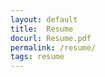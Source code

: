 ```yaml
---
layout: default
title:  Resume
docurl: Resume.pdf
permalink: /resume/
tags: resume
---
```

<html>

<head>
    <meta content="text/html; charset=UTF-8" http-equiv="content-type">
    <style type="text/css">
        @import url('https://themes.googleusercontent.com/fonts/css?kit=dpiI8CyVsrzWsJLBFKehGpLhv3qFjX7dUn1mYxfCXhI');
        .lst-kix_jl6y38qlar06-8>li:before {
            content: "\0025a0  "
        }

        .lst-kix_n5068u39q3rd-7>li:before {
            content: "\0025cb  "
        }

        .lst-kix_n5068u39q3rd-8>li:before {
            content: "\0025a0  "
        }

        .lst-kix_jl6y38qlar06-3>li:before {
            content: "\0025cf  "
        }

        .lst-kix_n5068u39q3rd-3>li:before {
            content: "\0025cf  "
        }

        .lst-kix_n5068u39q3rd-4>li:before {
            content: "\0025cb  "
        }

        .lst-kix_jl6y38qlar06-4>li:before {
            content: "\0025cb  "
        }

        .lst-kix_n5068u39q3rd-1>li:before {
            content: "\0025cb  "
        }

        .lst-kix_n5068u39q3rd-2>li:before {
            content: "\0025a0  "
        }

        .lst-kix_n5068u39q3rd-5>li:before {
            content: "\0025a0  "
        }

        .lst-kix_n5068u39q3rd-6>li:before {
            content: "\0025cf  "
        }

        .lst-kix_jl6y38qlar06-5>li:before {
            content: "\0025a0  "
        }

        .lst-kix_jl6y38qlar06-6>li:before {
            content: "\0025cf  "
        }

        .lst-kix_jl6y38qlar06-7>li:before {
            content: "\0025cb  "
        }

        .lst-kix_tny7coizdxlm-6>li:before {
            content: "\0025cf  "
        }

        .lst-kix_tny7coizdxlm-7>li:before {
            content: "\0025cb  "
        }

        .lst-kix_tny7coizdxlm-8>li:before {
            content: "\0025a0  "
        }

        .lst-kix_n5068u39q3rd-0>li:before {
            content: "\0025cf  "
        }

        .lst-kix_jl6y38qlar06-2>li:before {
            content: "\0025a0  "
        }

        ul.lst-kix_4e4qmtd53rg7-7 {
            list-style-type: none
        }

        ul.lst-kix_4e4qmtd53rg7-6 {
            list-style-type: none
        }

        .lst-kix_iff4y0t777i7-0>li:before {
            content: "\0025cf  "
        }

        .lst-kix_iff4y0t777i7-1>li:before {
            content: "\0025cb  "
        }

        ul.lst-kix_4e4qmtd53rg7-5 {
            list-style-type: none
        }

        ul.lst-kix_4e4qmtd53rg7-4 {
            list-style-type: none
        }

        .lst-kix_jl6y38qlar06-0>li:before {
            content: "\0025cf  "
        }

        .lst-kix_d8xpqsr70vw8-0>li:before {
            content: "\0025cf  "
        }

        .lst-kix_jl6y38qlar06-1>li:before {
            content: "\0025cb  "
        }

        ul.lst-kix_4e4qmtd53rg7-8 {
            list-style-type: none
        }

        .lst-kix_iff4y0t777i7-4>li:before {
            content: "\0025cb  "
        }

        .lst-kix_jx3pcpivhfhg-8>li:before {
            content: "\0025a0  "
        }

        ul.lst-kix_4e4qmtd53rg7-3 {
            list-style-type: none
        }

        ul.lst-kix_4e4qmtd53rg7-2 {
            list-style-type: none
        }

        .lst-kix_iff4y0t777i7-2>li:before {
            content: "\0025a0  "
        }

        .lst-kix_iff4y0t777i7-3>li:before {
            content: "\0025cf  "
        }

        ul.lst-kix_4e4qmtd53rg7-1 {
            list-style-type: none
        }

        ul.lst-kix_4e4qmtd53rg7-0 {
            list-style-type: none
        }

        .lst-kix_4e4qmtd53rg7-0>li:before {
            content: "\0025cf  "
        }

        .lst-kix_4e4qmtd53rg7-4>li:before {
            content: "\0025cb  "
        }

        .lst-kix_4e4qmtd53rg7-2>li:before {
            content: "\0025a0  "
        }

        .lst-kix_4e4qmtd53rg7-6>li:before {
            content: "\0025cf  "
        }

        .lst-kix_4e4qmtd53rg7-1>li:before {
            content: "\0025cb  "
        }

        .lst-kix_4e4qmtd53rg7-5>li:before {
            content: "\0025a0  "
        }

        .lst-kix_4e4qmtd53rg7-3>li:before {
            content: "\0025cf  "
        }

        .lst-kix_z2xca0vpjt4b-8>li:before {
            content: "\0025a0  "
        }

        .lst-kix_z2xca0vpjt4b-7>li:before {
            content: "\0025cb  "
        }

        .lst-kix_z2xca0vpjt4b-4>li:before {
            content: "\0025cb  "
        }

        .lst-kix_z2xca0vpjt4b-5>li:before {
            content: "\0025a0  "
        }

        .lst-kix_z2xca0vpjt4b-6>li:before {
            content: "\0025cf  "
        }

        ul.lst-kix_tny7coizdxlm-7 {
            list-style-type: none
        }

        ul.lst-kix_tny7coizdxlm-8 {
            list-style-type: none
        }

        .lst-kix_z2xca0vpjt4b-0>li:before {
            content: "\0025cf  "
        }

        ul.lst-kix_tny7coizdxlm-5 {
            list-style-type: none
        }

        ul.lst-kix_tny7coizdxlm-6 {
            list-style-type: none
        }

        .lst-kix_z2xca0vpjt4b-1>li:before {
            content: "\0025cb  "
        }

        ul.lst-kix_tny7coizdxlm-3 {
            list-style-type: none
        }

        ul.lst-kix_tny7coizdxlm-4 {
            list-style-type: none
        }

        ul.lst-kix_tny7coizdxlm-1 {
            list-style-type: none
        }

        ul.lst-kix_tny7coizdxlm-2 {
            list-style-type: none
        }

        ul.lst-kix_tny7coizdxlm-0 {
            list-style-type: none
        }

        ul.lst-kix_d8xpqsr70vw8-3 {
            list-style-type: none
        }

        ul.lst-kix_d8xpqsr70vw8-4 {
            list-style-type: none
        }

        ul.lst-kix_d8xpqsr70vw8-5 {
            list-style-type: none
        }

        .lst-kix_z2xca0vpjt4b-3>li:before {
            content: "\0025cf  "
        }

        ul.lst-kix_d8xpqsr70vw8-6 {
            list-style-type: none
        }

        .lst-kix_z2xca0vpjt4b-2>li:before {
            content: "\0025a0  "
        }

        ul.lst-kix_d8xpqsr70vw8-0 {
            list-style-type: none
        }

        ul.lst-kix_d8xpqsr70vw8-1 {
            list-style-type: none
        }

        ul.lst-kix_d8xpqsr70vw8-2 {
            list-style-type: none
        }

        ul.lst-kix_z2xca0vpjt4b-8 {
            list-style-type: none
        }

        ul.lst-kix_z2xca0vpjt4b-7 {
            list-style-type: none
        }

        ul.lst-kix_z2xca0vpjt4b-6 {
            list-style-type: none
        }

        ul.lst-kix_z2xca0vpjt4b-5 {
            list-style-type: none
        }

        .lst-kix_4e4qmtd53rg7-8>li:before {
            content: "\0025a0  "
        }

        ul.lst-kix_z2xca0vpjt4b-0 {
            list-style-type: none
        }

        ul.lst-kix_z2xca0vpjt4b-4 {
            list-style-type: none
        }

        ul.lst-kix_z2xca0vpjt4b-3 {
            list-style-type: none
        }

        .lst-kix_4e4qmtd53rg7-7>li:before {
            content: "\0025cb  "
        }

        ul.lst-kix_z2xca0vpjt4b-2 {
            list-style-type: none
        }

        ul.lst-kix_z2xca0vpjt4b-1 {
            list-style-type: none
        }

        ul.lst-kix_iff4y0t777i7-3 {
            list-style-type: none
        }

        ul.lst-kix_iff4y0t777i7-2 {
            list-style-type: none
        }

        ul.lst-kix_iff4y0t777i7-5 {
            list-style-type: none
        }

        ul.lst-kix_iff4y0t777i7-4 {
            list-style-type: none
        }

        ul.lst-kix_iff4y0t777i7-1 {
            list-style-type: none
        }

        ul.lst-kix_iff4y0t777i7-0 {
            list-style-type: none
        }

        ul.lst-kix_iff4y0t777i7-7 {
            list-style-type: none
        }

        ul.lst-kix_iff4y0t777i7-6 {
            list-style-type: none
        }

        ul.lst-kix_iff4y0t777i7-8 {
            list-style-type: none
        }

        .lst-kix_iff4y0t777i7-8>li:before {
            content: "\0025a0  "
        }

        .lst-kix_d8xpqsr70vw8-5>li:before {
            content: "\0025a0  "
        }

        .lst-kix_d8xpqsr70vw8-6>li:before {
            content: "\0025cf  "
        }

        .lst-kix_iff4y0t777i7-7>li:before {
            content: "\0025cb  "
        }

        .lst-kix_jx3pcpivhfhg-4>li:before {
            content: "\0025cb  "
        }

        .lst-kix_jx3pcpivhfhg-6>li:before {
            content: "\0025cf  "
        }

        .lst-kix_d8xpqsr70vw8-3>li:before {
            content: "\0025cf  "
        }

        .lst-kix_d8xpqsr70vw8-4>li:before {
            content: "\0025cb  "
        }

        .lst-kix_d8xpqsr70vw8-7>li:before {
            content: "\0025cb  "
        }

        .lst-kix_d8xpqsr70vw8-8>li:before {
            content: "\0025a0  "
        }

        .lst-kix_jx3pcpivhfhg-3>li:before {
            content: "\0025cf  "
        }

        .lst-kix_jx3pcpivhfhg-7>li:before {
            content: "\0025cb  "
        }

        .lst-kix_d8xpqsr70vw8-1>li:before {
            content: "\0025cb  "
        }

        .lst-kix_d8xpqsr70vw8-2>li:before {
            content: "\0025a0  "
        }

        .lst-kix_iff4y0t777i7-5>li:before {
            content: "\0025a0  "
        }

        .lst-kix_iff4y0t777i7-6>li:before {
            content: "\0025cf  "
        }

        .lst-kix_jx3pcpivhfhg-5>li:before {
            content: "\0025a0  "
        }

        ul.lst-kix_jl6y38qlar06-5 {
            list-style-type: none
        }

        ul.lst-kix_jl6y38qlar06-6 {
            list-style-type: none
        }

        ul.lst-kix_jl6y38qlar06-7 {
            list-style-type: none
        }

        ul.lst-kix_jl6y38qlar06-8 {
            list-style-type: none
        }

        .lst-kix_jx3pcpivhfhg-0>li:before {
            content: "\0025cf  "
        }

        .lst-kix_jx3pcpivhfhg-2>li:before {
            content: "\0025a0  "
        }

        .lst-kix_jx3pcpivhfhg-1>li:before {
            content: "\0025cb  "
        }

        ul.lst-kix_n5068u39q3rd-5 {
            list-style-type: none
        }

        ul.lst-kix_n5068u39q3rd-6 {
            list-style-type: none
        }

        ul.lst-kix_jx3pcpivhfhg-8 {
            list-style-type: none
        }

        ul.lst-kix_n5068u39q3rd-7 {
            list-style-type: none
        }

        ul.lst-kix_jx3pcpivhfhg-7 {
            list-style-type: none
        }

        ul.lst-kix_n5068u39q3rd-8 {
            list-style-type: none
        }

        ul.lst-kix_d8xpqsr70vw8-7 {
            list-style-type: none
        }

        .lst-kix_tny7coizdxlm-5>li:before {
            content: "\0025a0  "
        }

        ul.lst-kix_d8xpqsr70vw8-8 {
            list-style-type: none
        }

        .lst-kix_tny7coizdxlm-4>li:before {
            content: "\0025cb  "
        }

        ul.lst-kix_jx3pcpivhfhg-2 {
            list-style-type: none
        }

        .lst-kix_tny7coizdxlm-3>li:before {
            content: "\0025cf  "
        }

        ul.lst-kix_jx3pcpivhfhg-1 {
            list-style-type: none
        }

        ul.lst-kix_jx3pcpivhfhg-0 {
            list-style-type: none
        }

        ul.lst-kix_jl6y38qlar06-0 {
            list-style-type: none
        }

        ul.lst-kix_n5068u39q3rd-0 {
            list-style-type: none
        }

        ul.lst-kix_jx3pcpivhfhg-6 {
            list-style-type: none
        }

        ul.lst-kix_jl6y38qlar06-1 {
            list-style-type: none
        }

        ul.lst-kix_n5068u39q3rd-1 {
            list-style-type: none
        }

        ul.lst-kix_jx3pcpivhfhg-5 {
            list-style-type: none
        }

        ul.lst-kix_jl6y38qlar06-2 {
            list-style-type: none
        }

        ul.lst-kix_n5068u39q3rd-2 {
            list-style-type: none
        }

        ul.lst-kix_jx3pcpivhfhg-4 {
            list-style-type: none
        }

        ul.lst-kix_jl6y38qlar06-3 {
            list-style-type: none
        }

        ul.lst-kix_n5068u39q3rd-3 {
            list-style-type: none
        }

        .lst-kix_tny7coizdxlm-2>li:before {
            content: "\0025a0  "
        }

        ul.lst-kix_jx3pcpivhfhg-3 {
            list-style-type: none
        }

        ul.lst-kix_jl6y38qlar06-4 {
            list-style-type: none
        }

        ul.lst-kix_n5068u39q3rd-4 {
            list-style-type: none
        }

        .lst-kix_tny7coizdxlm-1>li:before {
            content: "\0025cb  "
        }

        .lst-kix_tny7coizdxlm-0>li:before {
            content: "\0025cf  "
        }

        ol {
            margin: 0;
            padding: 0
        }

        table td,
        table th {
            padding: 0
        }

        .c26 {
            border-right-style: solid;
            padding: 10.8pt 10.8pt 10.8pt 10.8pt;
            border-bottom-color: #ffffff;
            border-top-width: 1pt;
            border-right-width: 1pt;
            border-left-color: #ffffff;
            vertical-align: top;
            border-right-color: #ffffff;
            border-left-width: 1pt;
            border-top-style: solid;
            background-color: #f3f3f3;
            border-left-style: solid;
            border-bottom-width: 1pt;
            width: 97.5pt;
            border-top-color: #ffffff;
            border-bottom-style: solid
        }

        .c33 {
            border-right-style: solid;
            padding: 5pt 5pt 5pt 5pt;
            border-bottom-color: #ffffff;
            border-top-width: 1pt;
            border-right-width: 1pt;
            border-left-color: #ffffff;
            vertical-align: middle;
            border-right-color: #ffffff;
            border-left-width: 1pt;
            border-top-style: solid;
            background-color: #0b5394;
            border-left-style: solid;
            border-bottom-width: 1pt;
            width: 97.5pt;
            border-top-color: #ffffff;
            border-bottom-style: solid
        }

        .c27 {
            border-right-style: solid;
            padding: 10.8pt 10.8pt 10.8pt 10.8pt;
            border-bottom-color: #ffffff;
            border-top-width: 1pt;
            border-right-width: 1pt;
            border-left-color: #ffffff;
            vertical-align: top;
            border-right-color: #ffffff;
            border-left-width: 1pt;
            border-top-style: solid;
            border-left-style: solid;
            border-bottom-width: 1pt;
            width: 441pt;
            border-top-color: #ffffff;
            border-bottom-style: solid
        }

        .c41 {
            border-right-style: solid;
            padding: 5pt 5pt 5pt 5pt;
            border-bottom-color: #ffffff;
            border-top-width: 1pt;
            border-right-width: 1pt;
            border-left-color: #ffffff;
            vertical-align: top;
            border-right-color: #ffffff;
            border-left-width: 1pt;
            border-top-style: solid;
            border-left-style: solid;
            border-bottom-width: 1pt;
            width: 416.2pt;
            border-top-color: #ffffff;
            border-bottom-style: solid
        }

        .c14 {
            background-color: #0b5394;
            color: #1c4587;
            font-weight: 400;
            text-decoration: none;
            vertical-align: baseline;
            font-size: 42pt;
            font-family: "Roboto";
            font-style: normal
        }

        .c4 {
            color: #b7b7b7;
            font-weight: 400;
            text-decoration: none;
            vertical-align: baseline;
            font-size: 10pt;
            font-family: "Roboto";
            font-style: normal
        }

        .c18 {
            color: #b7b7b7;
            font-weight: 700;
            text-decoration: none;
            vertical-align: baseline;
            font-size: 10pt;
            font-family: "Roboto";
            font-style: normal
        }

        .c2 {
            color: #666666;
            font-weight: 400;
            text-decoration: none;
            vertical-align: baseline;
            font-size: 10pt;
            font-family: "Roboto";
            font-style: normal
        }

        .c17 {
            color: #666666;
            font-weight: 400;
            text-decoration: none;
            vertical-align: baseline;
            font-size: 10pt;
            font-family: "Arial";
            font-style: normal
        }

        .c32 {
            color: #073763;
            font-weight: 700;
            text-decoration: none;
            vertical-align: baseline;
            font-size: 11pt;
            font-family: "Roboto";
            font-style: normal
        }

        .c5 {
            color: #0b5394;
            font-weight: 400;
            text-decoration: none;
            vertical-align: baseline;
            font-size: 8pt;
            font-family: "Roboto";
            font-style: normal
        }

        .c8 {
            color: #0b5394;
            font-weight: 400;
            text-decoration: none;
            vertical-align: baseline;
            font-size: 18pt;
            font-family: "Roboto";
            font-style: normal
        }

        .c7 {
            color: #073763;
            font-weight: 700;
            text-decoration: none;
            vertical-align: baseline;
            font-size: 12pt;
            font-family: "Roboto";
            font-style: normal
        }

        .c21 {
            color: #666666;
            font-weight: 400;
            text-decoration: none;
            vertical-align: baseline;
            font-size: 6pt;
            font-family: "Roboto";
            font-style: normal
        }

        .c3 {
            margin-left: 36pt;
            padding-top: 0pt;
            padding-left: 0pt;
            padding-bottom: 0pt;
            line-height: 1.0;
            text-align: left
        }

        .c37 {
            color: #666666;
            text-decoration: none;
            vertical-align: baseline;
            font-size: 8pt;
            font-style: normal
        }

        .c24 {
            color: #0b5394;
            text-decoration: none;
            vertical-align: baseline;
            font-size: 13pt;
            font-style: normal
        }

        .c38 {
            background-color: #0b5394;
            font-size: 42pt;
            font-family: "Roboto";
            color: #ffffff;
            font-weight: 700
        }

        .c20 {
            padding-top: 0pt;
            padding-bottom: 0pt;
            line-height: 1.15;
            text-align: right
        }

        .c15 {
            padding-top: 0pt;
            padding-bottom: 10pt;
            line-height: 1.0;
            text-align: left
        }

        .c1 {
            padding-top: 0pt;
            padding-bottom: 0pt;
            line-height: 1.15;
            text-align: left
        }

        .c11 {
            margin-left: 0.8pt;
            border-spacing: 0;
            border-collapse: collapse;
            margin-right: auto
        }

        .c9 {
            padding-top: 0pt;
            padding-bottom: 0pt;
            line-height: 1.0;
            text-align: left
        }

        .c25 {
            border-spacing: 0;
            border-collapse: collapse;
            margin-right: auto
        }

        .c28 {
            padding-top: 0pt;
            padding-bottom: 0pt;
            line-height: 1.0;
            text-align: center
        }

        .c29 {
            margin-left: 1.5pt;
            border-spacing: 0;
            border-collapse: collapse;
            margin-right: auto
        }

        .c40 {
            color: #0b5394;
            font-weight: 700;
            font-size: 30pt;
            font-family: "Roboto"
        }

        .c30 {
            color: #666666;
            text-decoration: none;
            vertical-align: baseline;
            font-style: italic
        }

        .c19 {
            padding-top: 0pt;
            padding-bottom: 0pt;
            line-height: 1.0;
            text-align: right
        }

        .c10 {
            background-color: #ffffff;
            max-width: 540pt;
            padding: 18pt 36pt 18pt 36pt
        }

        .c16 {
            font-family: "Roboto";
            color: #073763;
            font-weight: 400
        }

        .c39 {
            text-decoration: none;
            vertical-align: baseline;
            font-style: normal
        }

        .c22 {
            font-weight: 400;
            font-family: "Roboto"
        }

        .c6 {
            margin-left: 36pt;
            padding-left: 0pt
        }

        .c35 {
            font-size: 8pt;
            color: #0b5394
        }

        .c34 {
            font-size: 18pt;
            color: #0b5394
        }

        .c0 {
            padding: 0;
            margin: 0
        }

        .c36 {
            height: 78pt
        }

        .c31 {
            height: 11pt
        }

        .c23 {
            font-size: 10pt
        }

        .c13 {
            height: 0pt
        }

        .c12 {
            height: 10pt
        }

        .title {
            background-color: #741b47;
            padding-top: 0pt;
            color: #ffffff;
            font-weight: 700;
            font-size: 48pt;
            padding-bottom: 0pt;
            font-family: "Arial";
            line-height: 1.15;
            text-align: center
        }

        .subtitle {
            padding-top: 0pt;
            color: #741b47;
            font-size: 24pt;
            padding-bottom: 0pt;
            font-family: "Arial";
            line-height: 1.15;
            text-align: left
        }

        li {
            color: #666666;
            font-size: 10pt;
            font-family: "Arial"
        }

        p {
            margin: 0;
            color: #666666;
            font-size: 10pt;
            font-family: "Arial"
        }

        h1 {
            padding-top: 0pt;
            color: #741b47;
            font-size: 13pt;
            padding-bottom: 0pt;
            font-family: "Arial";
            line-height: 1.15;
            text-align: right
        }

        h2 {
            padding-top: 0pt;
            color: #4c1130;
            font-weight: 700;
            font-size: 11pt;
            padding-bottom: 0pt;
            font-family: "Arial";
            line-height: 1.0;
            text-align: left
        }

        h3 {
            padding-top: 0pt;
            color: #b7b7b7;
            font-weight: 700;
            font-size: 10pt;
            padding-bottom: 4pt;
            font-family: "Arial";
            line-height: 1.15;
            text-align: left
        }

        h4 {
            padding-top: 0pt;
            color: #666666;
            font-size: 10pt;
            padding-bottom: 0pt;
            font-family: "Arial";
            line-height: 1.0;
            font-style: italic;
            text-align: left
        }

        h5 {
            padding-top: 11pt;
            color: #666666;
            font-weight: 700;
            font-size: 10pt;
            padding-bottom: 2pt;
            font-family: "Arial";
            line-height: 1.15;
            text-align: left
        }

        h6 {
            padding-top: 10pt;
            color: #666666;
            font-size: 10pt;
            padding-bottom: 2pt;
            font-family: "Arial";
            line-height: 1.15;
            font-style: italic;
            text-align: left
        }
    </style>
</head>

<body class="c10">
    <p class="c1 c12">
        <span class="c22 c37"></span>
    </p>
    <a id="t.6df221d67d726bfc5d90a144caffbb96b4a04e45"></a>
    <a id="t.0"></a>
    <table class="c11">
        <tbody>
            <tr class="c36">
                <td class="c33" colspan="1" rowspan="1">
                    <p class="c28">
                        <span class="c38">TH</span>
                    </p>
                </td>
                <td class="c41" colspan="1" rowspan="1">
                    <p class="c19 subtitle" id="h.g3hfxr5k1upm" style="text-align:right;">
                        <span class="c39 c40">Tyler Hoeflicker</span>
                    </p>
                    <h1 class="c19" id="h.yq1y435isulv">
                        <span class="c22 c34">Software Engineer</span>
                    </h1>
                    <p class="c20">
                        <span class="c5">417 316 1755</span>
                    </p>
                    <p class="c20">
                        <span class="c22 c35">tyler.hoeflicker at gmail.com</span>
                    </p>
                    <p class="c20">
                        <span class="c5">www.tylerflick.com</span>
                    </p>
                </td>
            </tr>
        </tbody>
    </table>
    <p class="c1 c12">
        <span class="c21"></span>
    </p>
    <a id="t.93cdc93f7933f0879b1b6e02881eb544af0506d7"></a>
    <a id="t.1"></a>
    <table class="c25">
        <tbody></tbody>
    </table>
    <p class="c9 c12">
        <span class="c21"></span>
    </p>
    <a id="t.07b754d15e444bec012781e9055b2d46a19a25ad"></a>
    <a id="t.2"></a>
    <table class="c29">
        <tbody>
            <tr class="c13">
                <td class="c26" colspan="1" rowspan="1">
                    <h1 class="c19" id="h.o9v5mf4sf4kh">
                        <span class="c24 c22">Experience</span>
                    </h1>
                </td>
                <td class="c27" colspan="1" rowspan="1">
                    <h2 class="c9" id="h.dgq3b4whfqsg">
                        <span class="c7">Bluebeam Inc. - Pasadena, CA </span>
                    </h2>
                    <h2 class="c9" id="h.gfyazw8lvfw7">
                        <span class="c16 c23">Software Engineer III</span>
                        <span class="c16">&nbsp;</span>
                        <span class="c4">-- 2017-Present</span>
                    </h2>
                    <p class="c1">
                        <span class="c2">Rendering team engineer. Tasked with enhancing graphics performance.</span>
                    </p>
                    <ul class="c0 lst-kix_jl6y38qlar06-0 start">
                        <li class="c1 c6">
                            <span class="c2">Improve document drawing speed by developing a new rendering engine.</span>
                        </li>
                        <li class="c1 c6">
                            <span class="c2">Increase responsiveness of Revu Mac with GPU acceleration.</span>
                        </li>
                    </ul>
                    <ul class="c0 lst-kix_iff4y0t777i7-0 start">
                        <li class="c1 c6">
                            <span class="c2">Mentor and coach junior engineers.</span>
                        </li>
                    </ul>
                    <p class="c1">
                        <span class="c16 c23 c39">&nbsp;</span>
                    </p>
                    <h2 class="c9" id="h.8nxufualkq1">
                        <span class="c16 c23">Software Engineer II</span>
                        <span class="c16">&nbsp;</span>
                        <span class="c4">&mdash; 2016-2017</span>
                    </h2>
                    <p class="c1">
                        <span class="c2">Development lead for Android prototype.</span>
                    </p>
                    <ul class="c0 lst-kix_jl6y38qlar06-0">
                        <li class="c1 c6">
                            <span class="c2">Architected and wrote a core model in C++ for shared logic between Android and iOS.</span>
                        </li>
                        <li class="c1 c6">
                            <span class="c2">Created a custom Android tiling view for performant document viewing.</span>
                        </li>
                    </ul>
                    <p class="c1 c12">
                        <span class="c2"></span>
                    </p>
                    <h2 class="c9" id="h.cvbeznsrw7mj">
                        <span class="c16 c23">Software Engineer I</span>
                        <span class="c16">&nbsp;</span>
                        <span class="c4">&mdash; 2014-2016</span>
                    </h2>
                    <p class="c1">
                        <span class="c2">Apple team product engineer.</span>
                    </p>
                    <ul class="c0 lst-kix_jl6y38qlar06-0">
                        <li class="c1 c6">
                            <span class="c22">Designed and developed mobile workflows for the Revu iPad app.</span>
                        </li>
                    </ul>
                    <h2 class="c9 c31" id="h.i9f229mndatt">
                        <span class="c32"></span>
                    </h2>
                    <h2 class="c9" id="h.2vmd3pd4vxzr">
                        <span class="c7">MidwayUSA - Columbia, MO</span>
                    </h2>
                    <h3 class="c15">
                        <span class="c16">Application Developer</span>
                        <span class="c4">&nbsp;&mdash; 2012-2014</span>
                    </h3>
                    <p class="c1">
                        <span class="c2">Full stack software developer.</span>
                    </p>
                    <ul class="c0 lst-kix_z2xca0vpjt4b-0 start">
                        <li class="c1 c6">
                            <span class="c2">Developed high capacity order processing services.</span>
                        </li>
                        <li class="c1 c6">
                            <span class="c2">Responsible for credit card security compliance.</span>
                        </li>
                        <li class="c1 c6">
                            <span class="c22">Formally recognized by the company&rsquo;s senior leadership team multiple times for performance.</span>
                        </li>
                    </ul>
                    <p class="c1 c12">
                        <span class="c2"></span>
                    </p>
                    <h2 class="c9" id="h.j8kzwzlau0g">
                        <span class="c7">United States Marine Corps Reserve - Global</span>
                    </h2>
                    <h3 class="c15" id="h.3cjaumyor3dg">
                        <span class="c16">Squad Leader</span>
                        <span class="c4">&nbsp;&mdash; 2007-2013</span>
                    </h3>
                    <p class="c1">
                        <span class="c2">Squad leader of a four team breaching unit.</span>
                    </p>
                    <ul class="c0 lst-kix_n5068u39q3rd-0 start">
                        <li class="c1 c6">
                            <span class="c22">3rd Battalion 24th </span>
                            <span class="c22">Marines</span>
                            <span class="c2">&#39; resident explosives specialist from 2012-2013.</span>
                        </li>
                        <li class="c1 c6">
                            <span class="c2">Veteran of Operation Iraqi Freedom and Operation Sea Breeze (Ukraine).</span>
                        </li>
                        <li class="c1 c6">
                            <span class="c2">Meritoriously promoted to Corporal and Sergeant</span>
                        </li>
                    </ul>
                </td>
            </tr>
            <tr class="c13">
                <td class="c26" colspan="1" rowspan="1">
                    <h1 class="c20" id="h.fpb4mbks23hq">
                        <span class="c22 c24">Education</span>
                    </h1>
                    <p class="c9 c12">
                        <span class="c17"></span>
                    </p>
                    <p class="c9 c12">
                        <span class="c17"></span>
                    </p>
                    <p class="c9 c12">
                        <span class="c17"></span>
                    </p>
                    <p class="c9 c12">
                        <span class="c17"></span>
                    </p>
                    <p class="c9 c12">
                        <span class="c17"></span>
                    </p>
                    <p class="c9 c12">
                        <span class="c17"></span>
                    </p>
                    <p class="c9 c12">
                        <span class="c17"></span>
                    </p>
                    <p class="c9 c12">
                        <span class="c17"></span>
                    </p>
                    <p class="c9 c12">
                        <span class="c17"></span>
                    </p>
                </td>
                <td class="c27" colspan="1" rowspan="1">
                    <h2 class="c9" id="h.2goo9s5pomc0">
                        <span class="c7">University of Missouri - Columbia, MO</span>
                    </h2>
                    <h3 class="c15" id="h.242ejkolt4y1">
                        <span class="c16">Bachelors of Science, Information Technology, Business Minor</span>
                        <span class="c22">&nbsp;&mdash; 2012 &nbsp; &nbsp; &nbsp; &nbsp; &nbsp; </span>
                        <span class="c18">&nbsp; &nbsp; &nbsp; &nbsp; &nbsp; &nbsp; &nbsp; &nbsp; &nbsp; &nbsp; &nbsp; &nbsp; &nbsp; &nbsp;
                            &nbsp; &nbsp; &nbsp; &nbsp; &nbsp; &nbsp; &nbsp; &nbsp; &nbsp; &nbsp; &nbsp; &nbsp; &nbsp; &nbsp;
                            &nbsp; &nbsp; &nbsp; &nbsp; &nbsp; &nbsp; &nbsp; &nbsp; &nbsp; &nbsp; &nbsp; &nbsp; &nbsp; &nbsp;
                            &nbsp; &nbsp; &nbsp; &nbsp; &nbsp; &nbsp; &nbsp; &nbsp; &nbsp; &nbsp; &nbsp; &nbsp; &nbsp; </span>
                    </h3>
                    <p class="c1">
                        <span class="c22">Emphasis in embedded systems. Creation of a weather station as senior capstone project. </span>
                    </p>
                    <ul class="c0 lst-kix_jx3pcpivhfhg-0 start">
                        <li class="c3">
                            <span class="c2">Graduated Cum Laude.</span>
                        </li>
                        <li class="c3">
                            <span class="c2">Member of Upsilon Pi Epsilon and SALUTE honor societies.</span>
                        </li>
                    </ul>
                    <p class="c9 c12">
                        <span class="c2"></span>
                    </p>
                    <h2 class="c9" id="h.p12bb4sxb49l">
                        <span class="c7">Art Center College of Design - Pasadena, CA</span>
                    </h2>
                    <h3 class="c15" id="h.8z6k9go2c3ga">
                        <span class="c16">Introduction to Interaction Design</span>
                        <span class="c22">&nbsp;</span>
                        <span class="c22">&mdash; 2015 &nbsp; &nbsp; &nbsp; &nbsp; &nbsp; </span>
                        <span class="c18">&nbsp; &nbsp;</span>
                    </h3>
                </td>
            </tr>
        </tbody>
    </table>
    <p class="c1 c12">
        <span class="c2"></span>
    </p>
</body>

</html>